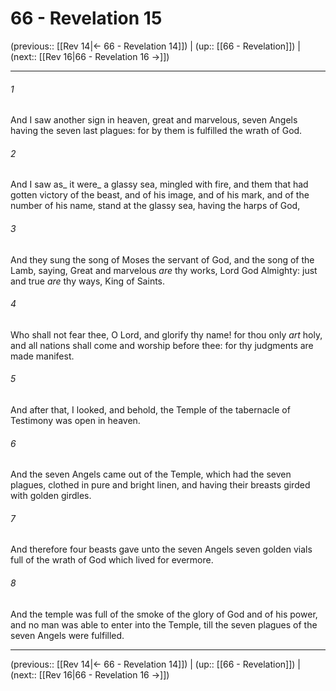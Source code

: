 # 66 - Revelation 15

(previous:: [[Rev 14|← 66 - Revelation 14]]) | (up:: [[66 - Revelation]]) | (next:: [[Rev 16|66 - Revelation 16 →]])

***


###### 1 
And I saw another sign in heaven, great and marvelous, seven Angels having the seven last plagues: for by them is fulfilled the wrath of God. 

###### 2 
And I saw as_ it were_ a glassy sea, mingled with fire, and them that had gotten victory of the beast, and of his image, and of his mark, and of the number of his name, stand at the glassy sea, having the harps of God, 

###### 3 
And they sung the song of Moses the servant of God, and the song of the Lamb, saying, Great and marvelous _are_ thy works, Lord God Almighty: just and true _are_ thy ways, King of Saints. 

###### 4 
Who shall not fear thee, O Lord, and glorify thy name! for thou only _art_ holy, and all nations shall come and worship before thee: for thy judgments are made manifest. 

###### 5 
And after that, I looked, and behold, the Temple of the tabernacle of Testimony was open in heaven. 

###### 6 
And the seven Angels came out of the Temple, which had the seven plagues, clothed in pure and bright linen, and having their breasts girded with golden girdles. 

###### 7 
And therefore four beasts gave unto the seven Angels seven golden vials full of the wrath of God which lived for evermore. 

###### 8 
And the temple was full of the smoke of the glory of God and of his power, and no man was able to enter into the Temple, till the seven plagues of the seven Angels were fulfilled.

***

(previous:: [[Rev 14|← 66 - Revelation 14]]) | (up:: [[66 - Revelation]]) | (next:: [[Rev 16|66 - Revelation 16 →]])
